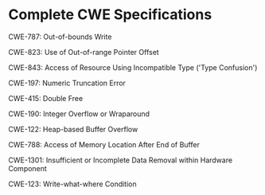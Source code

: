 

# Complete CWE Specifications

CWE-787: Out-of-bounds Write

CWE-823: Use of Out-of-range Pointer Offset

CWE-843: Access of Resource Using Incompatible Type ('Type Confusion')

CWE-197: Numeric Truncation Error

CWE-415: Double Free

CWE-190: Integer Overflow or Wraparound

CWE-122: Heap-based Buffer Overflow

CWE-788: Access of Memory Location After End of Buffer

CWE-1301: Insufficient or Incomplete Data Removal within Hardware Component

CWE-123: Write-what-where Condition